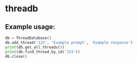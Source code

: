 # threadb

## Example usage:

```python
db = ThreadDatabase()
db.add_thread('123', 'Example prompt', 'Example response')
print(db.get_all_threads())
print(db.find_thread_by_id('123'))
db.close()
```
